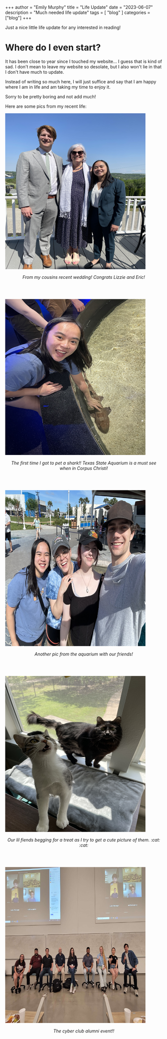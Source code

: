 +++
author = "Emily Murphy"
title = "Life Update"
date = "2023-06-07"
description = "Much needed life update"
tags = [
    "blog"
]
categories = ["blog"]
+++

Just a nice little life update for any interested in reading!
<!--more-->

# Where do I even start?
It has been close to year since I touched my website... I guess that is kind of sad. I don't mean to leave my website so desolate, but I also won't lie in that I don't have much to update.

Instead of writing so much here, I will just suffice and say that I am happy where I am in life and am taking my time to enjoy it.

Sorry to be pretty boring and not add much!

Here are some pics from my recent life:

<img src="/posts/images/life_update/wedding.jpg" style="float: center" width="450" height="500"/>

<p style="text-align: center;"><i>From my cousins recent wedding! Congrats Lizzie and Eric!</i></p>    

<br/><br/>

<img src="/posts/images/life_update/shart.jpg" style="float: center" width="450" height="500"/>

<p style="text-align: center;"><i>The first time I got to pet a shark!! Texas State Aquarium is a must see when in Corpus Christi!</i></p>    

<br/><br/>

<img src="/posts/images/life_update/aquarium.jpg" style="float: center" width="450" height="500"/>

<p style="text-align: center;"><i>Another pic from the aquarium with our friends!</i></p>    

<br/><br/>

<img src="/posts/images/life_update/window.jpg" style="float: center" width="450" height="500"/>

<p style="text-align: center;"><i>Our lil fiends begging for a treat as I try to get a cute picture of them. :cat: :cat:</i></p>    

<br/><br/>

<img src="/posts/images/life_update/cyber_alumni.jpg" style="float: center" width="450" height="500"/>

<p style="text-align: center;"><i>The cyber club alumni event!!</i></p>    

<br/><br/>
